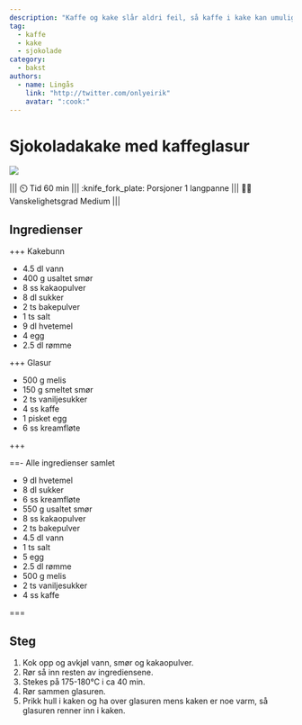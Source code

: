 ```yaml
---
description: "Kaffe og kake slår aldri feil, så kaffe i kake kan umulig være ubeleilig"
tag:
  - kaffe
  - kake
  - sjokolade
category:
  - bakst
authors:
  - name: Lingås
    link: "http://twitter.com/onlyeirik"
    avatar: ":cook:"
---
```


# Sjokoladakake med kaffeglasur

![](/static/kake-sjokolade-og-kaffe/kake-sjokolade-og-kaffe.webp)

||| :timer_clock: Tid
60 min
||| :knife_fork_plate: Porsjoner
1 langpanne
||| :cook: Vanskelighetsgrad
Medium
|||

## Ingredienser

+++ Kakebunn

- 4.5 dl vann
- 400 g usaltet smør
- 8 ss kakaopulver
- 8 dl sukker
- 2 ts bakepulver
- 1 ts salt
- 9 dl hvetemel
- 4 egg
- 2.5 dl rømme

+++ Glasur

- 500 g melis
- 150 g smeltet smør
- 2 ts vaniljesukker
- 4 ss kaffe
- 1 pisket egg
- 6 ss kreamfløte

+++

==- Alle ingredienser samlet

- 9 dl hvetemel
- 8 dl sukker
- 6 ss kreamfløte
- 550 g usaltet smør
- 8 ss kakaopulver
- 2 ts bakepulver
- 4.5 dl vann
- 1 ts salt
- 5 egg
- 2.5 dl rømme
- 500 g melis
- 2 ts vaniljesukker
- 4 ss kaffe

===

## Steg

1. Kok opp og avkjøl vann, smør og kakaopulver.
2. Rør så inn resten av ingrediensene.
3. Stekes på 175-180°C i ca 40 min.
4. Rør sammen glasuren.
5. Prikk hull i kaken og ha over glasuren mens kaken er noe varm, så glasuren renner inn
   i kaken.
